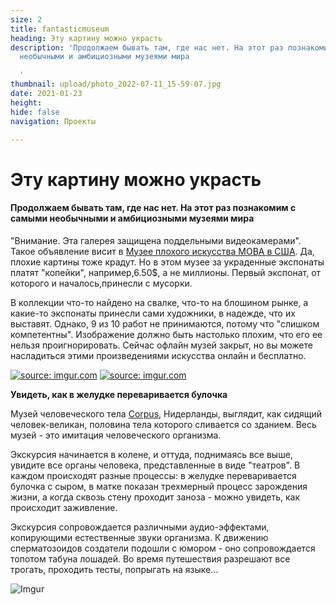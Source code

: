 ```yaml
---
size: 2
title: fantasticmuseum
heading: Эту картину можно украсть
description: 'Продолжаем бывать там, где нас нет. На этот раз познакомим с самыми
  необычными и амбициозными музеями мира

  '
thumbnail: upload/photo_2022-07-11_15-59-07.jpg
date: 2021-01-23
height: 
hide: false
navigation: Проекты

---
```

# **Эту картину можно украсть**

#### Продолжаем бывать там, где нас нет. На этот раз познакомим с самыми необычными и амбициозными музеями мира

"Внимание. Эта галерея защищена поддельными видеокамерами". Такое объявление висит в [Музее плохого искусства МОВА в США](http://museumofbadart.org/). Да, плохие картины тоже крадут. Но в этом музее за украденные экспонаты платят "копейки", например,6.50$, а не миллионы. Первый экспонат, от которого и началось,принесли с мусорки.

В коллекции что-то найдено на свалке, что-то на блошином рынке, а какие-то экспонаты принесли сами художники, в надежде, что их выставят. Однако, 9 из 10 работ не принимаются, потому что "слишком компетентны". Изображение должно быть настолько плохим, что его ее нельзя проигнорировать. Сейчас офлайн музей закрыт, но вы можете насладиться этими произведениями искусства онлайн и бесплатно.

<div class="gallery2">
<!-- Смените gallery2 на gallery3 или gallery4, цифра определяет количество картинок в одном ряду -->
<a href="https://imgur.com/uLBYWeh"><img src="https://i.imgur.com/uLBYWeh.jpg" title="source: imgur.com" /></a>
<a href="https://imgur.com/vBiO90N"><img src="https://i.imgur.com/vBiO90N.jpg" title="source: imgur.com" /></a>
</div>

**Увидеть, как в желудке переваривается булочка**

Музей человеческого тела [Corpus](https://corpusexperience.nl/nl), Нидерланды, выглядит, как сидящий человек-великан, половина тела которого сливается со зданием. Весь музей - это имитация человеческого организма.

Экскурсия начинается в колене, и оттуда, поднимаясь все выше, увидите все органы человека, представленные в виде "театров". В каждом происходят разные процессы: в желудке переваривается булочка с сыром, в матке показан трехмерный процесс зарождения жизни, а когда сквозь стену проходит заноза - можно увидеть, как происходит  заживление. 

Экскурсия сопровождается различными  аудио-эффектами, копирующими естественные звуки организма. К движению сперматозоидов создатели подошли с юмором - оно сопровождается топотом табуна лошадей. Во время путешествия разрешают все трогать, проходить тесты, попрыгать на языке…  

![Imgur](https://i.imgur.com/qnBXCAO.jpg)


  



